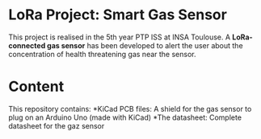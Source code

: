 # LoRa Project: Smart Gas Sensor

This project is realised in the 5th year PTP ISS at INSA Toulouse. A **LoRa-connected gas sensor** has been developed to alert the user about the concentration of health threatening gas near the sensor.

# Content

This repository contains: 
*KiCad PCB files: A shield for the gas sensor to plug on an Arduino Uno (made with KiCad)
*The datasheet: Complete datasheet for the gaz sensor
